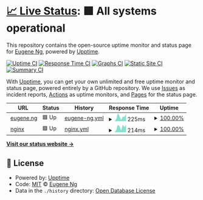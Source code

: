 # [📈 Live Status](https://eugeneyng.github.io/upptime): <!--live status--> **🟩 All systems operational**

This repository contains the open-source uptime monitor and status page for [Eugene Ng](https://eugeneyng.github.io/upptime), powered by [Upptime](https://github.com/upptime/upptime).

[![Uptime CI](https://github.com/eugeneyng/upptime/workflows/Uptime%20CI/badge.svg)](https://github.com/eugeneyng/upptime/actions?query=workflow%3A%22Uptime+CI%22)
[![Response Time CI](https://github.com/eugeneyng/upptime/workflows/Response%20Time%20CI/badge.svg)](https://github.com/eugeneyng/upptime/actions?query=workflow%3A%22Response+Time+CI%22)
[![Graphs CI](https://github.com/eugeneyng/upptime/workflows/Graphs%20CI/badge.svg)](https://github.com/eugeneyng/upptime/actions?query=workflow%3A%22Graphs+CI%22)
[![Static Site CI](https://github.com/eugeneyng/upptime/workflows/Static%20Site%20CI/badge.svg)](https://github.com/eugeneyng/upptime/actions?query=workflow%3A%22Static+Site+CI%22)
[![Summary CI](https://github.com/eugeneyng/upptime/workflows/Summary%20CI/badge.svg)](https://github.com/eugeneyng/upptime/actions?query=workflow%3A%22Summary+CI%22)

With [Upptime](https://upptime.js.org), you can get your own unlimited and free uptime monitor and status page, powered entirely by a GitHub repository. We use [Issues](https://github.com/eugeneyng/upptime/issues) as incident reports, [Actions](https://github.com/eugeneyng/upptime/actions) as uptime monitors, and [Pages](https://eugeneyng.github.io/upptime) for the status page.

<!--start: status pages-->
<!-- This summary is generated by Upptime (https://github.com/upptime/upptime) -->
<!-- Do not edit this manually, your changes will be overwritten -->
<!-- prettier-ignore -->
| URL | Status | History | Response Time | Uptime |
| --- | ------ | ------- | ------------- | ------ |
| <img alt="" src="https://favicons.githubusercontent.com/www.eugene.ng" height="13"> [eugene.ng](https://www.eugene.ng/hindex.html) | 🟩 Up | [eugene-ng.yml](https://github.com/eugeneyng/upptime/commits/HEAD/history/eugene-ng.yml) | <details><summary><img alt="Response time graph" src="./graphs/eugene-ng/response-time-week.png" height="20"> 225ms</summary><br><a href="https://eugeneyng.github.io/upptime/history/eugene-ng"><img alt="Response time 215" src="https://img.shields.io/endpoint?url=https%3A%2F%2Fraw.githubusercontent.com%2Feugeneyng%2Fupptime%2FHEAD%2Fapi%2Feugene-ng%2Fresponse-time.json"></a><br><a href="https://eugeneyng.github.io/upptime/history/eugene-ng"><img alt="24-hour response time 226" src="https://img.shields.io/endpoint?url=https%3A%2F%2Fraw.githubusercontent.com%2Feugeneyng%2Fupptime%2FHEAD%2Fapi%2Feugene-ng%2Fresponse-time-day.json"></a><br><a href="https://eugeneyng.github.io/upptime/history/eugene-ng"><img alt="7-day response time 225" src="https://img.shields.io/endpoint?url=https%3A%2F%2Fraw.githubusercontent.com%2Feugeneyng%2Fupptime%2FHEAD%2Fapi%2Feugene-ng%2Fresponse-time-week.json"></a><br><a href="https://eugeneyng.github.io/upptime/history/eugene-ng"><img alt="30-day response time 221" src="https://img.shields.io/endpoint?url=https%3A%2F%2Fraw.githubusercontent.com%2Feugeneyng%2Fupptime%2FHEAD%2Fapi%2Feugene-ng%2Fresponse-time-month.json"></a><br><a href="https://eugeneyng.github.io/upptime/history/eugene-ng"><img alt="1-year response time 215" src="https://img.shields.io/endpoint?url=https%3A%2F%2Fraw.githubusercontent.com%2Feugeneyng%2Fupptime%2FHEAD%2Fapi%2Feugene-ng%2Fresponse-time-year.json"></a></details> | <details><summary><a href="https://eugeneyng.github.io/upptime/history/eugene-ng">100.00%</a></summary><a href="https://eugeneyng.github.io/upptime/history/eugene-ng"><img alt="All-time uptime 100.00%" src="https://img.shields.io/endpoint?url=https%3A%2F%2Fraw.githubusercontent.com%2Feugeneyng%2Fupptime%2FHEAD%2Fapi%2Feugene-ng%2Fuptime.json"></a><br><a href="https://eugeneyng.github.io/upptime/history/eugene-ng"><img alt="24-hour uptime 100.00%" src="https://img.shields.io/endpoint?url=https%3A%2F%2Fraw.githubusercontent.com%2Feugeneyng%2Fupptime%2FHEAD%2Fapi%2Feugene-ng%2Fuptime-day.json"></a><br><a href="https://eugeneyng.github.io/upptime/history/eugene-ng"><img alt="7-day uptime 100.00%" src="https://img.shields.io/endpoint?url=https%3A%2F%2Fraw.githubusercontent.com%2Feugeneyng%2Fupptime%2FHEAD%2Fapi%2Feugene-ng%2Fuptime-week.json"></a><br><a href="https://eugeneyng.github.io/upptime/history/eugene-ng"><img alt="30-day uptime 100.00%" src="https://img.shields.io/endpoint?url=https%3A%2F%2Fraw.githubusercontent.com%2Feugeneyng%2Fupptime%2FHEAD%2Fapi%2Feugene-ng%2Fuptime-month.json"></a><br><a href="https://eugeneyng.github.io/upptime/history/eugene-ng"><img alt="1-year uptime 100.00%" src="https://img.shields.io/endpoint?url=https%3A%2F%2Fraw.githubusercontent.com%2Feugeneyng%2Fupptime%2FHEAD%2Fapi%2Feugene-ng%2Fuptime-year.json"></a></details>
| <img alt="" src="https://favicons.githubusercontent.com/nginx.eugene.ng" height="13"> [nginx](https://nginx.eugene.ng) | 🟩 Up | [nginx.yml](https://github.com/eugeneyng/upptime/commits/HEAD/history/nginx.yml) | <details><summary><img alt="Response time graph" src="./graphs/nginx/response-time-week.png" height="20"> 214ms</summary><br><a href="https://eugeneyng.github.io/upptime/history/nginx"><img alt="Response time 263" src="https://img.shields.io/endpoint?url=https%3A%2F%2Fraw.githubusercontent.com%2Feugeneyng%2Fupptime%2FHEAD%2Fapi%2Fnginx%2Fresponse-time.json"></a><br><a href="https://eugeneyng.github.io/upptime/history/nginx"><img alt="24-hour response time 178" src="https://img.shields.io/endpoint?url=https%3A%2F%2Fraw.githubusercontent.com%2Feugeneyng%2Fupptime%2FHEAD%2Fapi%2Fnginx%2Fresponse-time-day.json"></a><br><a href="https://eugeneyng.github.io/upptime/history/nginx"><img alt="7-day response time 214" src="https://img.shields.io/endpoint?url=https%3A%2F%2Fraw.githubusercontent.com%2Feugeneyng%2Fupptime%2FHEAD%2Fapi%2Fnginx%2Fresponse-time-week.json"></a><br><a href="https://eugeneyng.github.io/upptime/history/nginx"><img alt="30-day response time 212" src="https://img.shields.io/endpoint?url=https%3A%2F%2Fraw.githubusercontent.com%2Feugeneyng%2Fupptime%2FHEAD%2Fapi%2Fnginx%2Fresponse-time-month.json"></a><br><a href="https://eugeneyng.github.io/upptime/history/nginx"><img alt="1-year response time 263" src="https://img.shields.io/endpoint?url=https%3A%2F%2Fraw.githubusercontent.com%2Feugeneyng%2Fupptime%2FHEAD%2Fapi%2Fnginx%2Fresponse-time-year.json"></a></details> | <details><summary><a href="https://eugeneyng.github.io/upptime/history/nginx">100.00%</a></summary><a href="https://eugeneyng.github.io/upptime/history/nginx"><img alt="All-time uptime 100.00%" src="https://img.shields.io/endpoint?url=https%3A%2F%2Fraw.githubusercontent.com%2Feugeneyng%2Fupptime%2FHEAD%2Fapi%2Fnginx%2Fuptime.json"></a><br><a href="https://eugeneyng.github.io/upptime/history/nginx"><img alt="24-hour uptime 100.00%" src="https://img.shields.io/endpoint?url=https%3A%2F%2Fraw.githubusercontent.com%2Feugeneyng%2Fupptime%2FHEAD%2Fapi%2Fnginx%2Fuptime-day.json"></a><br><a href="https://eugeneyng.github.io/upptime/history/nginx"><img alt="7-day uptime 100.00%" src="https://img.shields.io/endpoint?url=https%3A%2F%2Fraw.githubusercontent.com%2Feugeneyng%2Fupptime%2FHEAD%2Fapi%2Fnginx%2Fuptime-week.json"></a><br><a href="https://eugeneyng.github.io/upptime/history/nginx"><img alt="30-day uptime 100.00%" src="https://img.shields.io/endpoint?url=https%3A%2F%2Fraw.githubusercontent.com%2Feugeneyng%2Fupptime%2FHEAD%2Fapi%2Fnginx%2Fuptime-month.json"></a><br><a href="https://eugeneyng.github.io/upptime/history/nginx"><img alt="1-year uptime 100.00%" src="https://img.shields.io/endpoint?url=https%3A%2F%2Fraw.githubusercontent.com%2Feugeneyng%2Fupptime%2FHEAD%2Fapi%2Fnginx%2Fuptime-year.json"></a></details>

<!--end: status pages-->

[**Visit our status website →**](https://eugeneyng.github.io/upptime)

## 📄 License

- Powered by: [Upptime](https://github.com/upptime/upptime)
- Code: [MIT](./LICENSE) © [Eugene Ng](https://eugeneyng.github.io/upptime)
- Data in the `./history` directory: [Open Database License](https://opendatacommons.org/licenses/odbl/1-0/)
